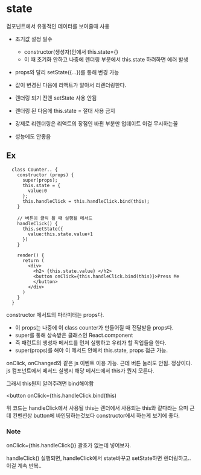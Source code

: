 # state
컴포넌트에서 유동적인 데이터를 보여줄때 사용
- 초기값 설정 필수
  - constructor(생성자)안에서 this.state={}
  - 이 때 초기화 안하고 나중에 렌더링 부분에서 this.state 하려하면 에러 발생
- props와 달리 setState({...})를 통해 변경 가능
- 값이 변경된 다음에 리액트가 알아서 리렌더링한다.

- 렌더링 되기 전엔 setState 사용 안됨
- 렌더링 된 다음에 this.state = 절대 사용 금지
- 강제로 리렌더링은 리액트의 장점인 바뀐 부분만 업데이트 이걸 무시하는꼴
- 성능에도 안좋음

## Ex
```
  class Counter.. {
    constructor (props) {
      super(props);
      this.state = {
        value:0
      };
      this.handleClick = this.handleClick.bind(this);
    }

    // 버튼이 클릭 될 때 실행될 메서드
    handleClick() {
      this.setState({
        value:this.state.value+1
      })
    }

    render() {
      return (
        <div>
          <h2> {this.state.value} </h2>
          <button onClick={this.handleClick.bind(this)}>Press Me
          </button>
        </div>
      )
    }
  }

```


constructor 메서드의 파라미터는 props다.
- 이 props는 나중에 이 class counter가 만들어질 때 전달받을 props다.
- super를 통해 상속받은 클래스인 React.component
- 즉 패런트의 생성자 메서드를 먼저 실행하고 우리가 할 작업들을 한다.
- super(props)를 해야 이 메서드 안에서 this.state, props 접근 가능.

onClick, onChanged와 같은 js 이벤트 이용 가능. 근데 버튼 눌러도 안됨. 정상이다. js 컴포넌트에서 메서드 실행시 해당 메서드에서 this가 뭔지 모른다.

그래서 this뭔지 알려주려면 bind해야함

<button onClick={this.handleClick.bind(this)

위 코드는 handleClick에서 사용될 this는 렌더에서 사용되는 this와 같다라는 으미
근데 컨벤션상 button에 바인딩하는것보다 constructor에서 하는게 보기에 좋다.

### Note

onClick={this.handleClick()} 괄호가 없는데 넣어보자.

handleClick() 실행되면, handleClick에서 state바꾸고
setState하면 렌더링하고.. 이걸 계속 반복..
